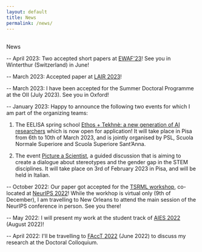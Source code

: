 ```yaml
---
layout: default
title: News
permalink: /news/
---
```


<br />

<div class="title">
News
</div>

-- April 2023: Two accepted short papers at [EWAF'23](https://sites.google.com/view/ewaf23/home)! See you in Winterthur (Switzerland) in June!

-- March 2023: Accepted paper at [LAIR 2023](https://www.eur.nl/en/esl/events/conference-law-ai-and-regulation-lair-2023-06-08)!

-- March 2023: I have been accepted for the Summer Doctoral Programme at the OII (July 2023). See you in Oxford!

-- January 2023: Happy to announce the following two events for which I am part of the organizing teams:

   1) The EELISA spring school [Ethos + Tekhnè: a new generation of AI researchers](https://community.eelisa.eu/activities/ethos-tekhne-a-new-generation-of-ai-researchers/) which is now open for application! It will take place in Pisa from 6th to 10th of March 2023, and is jointly organised by PSL, Scuola Normale Superiore and Scuola Superiore Sant’Anna.

   2) The event [Picture a Scientist](https://aigap.it/), a guided discussion that is aiming to create a dialogue about stereotypes and the gender gap in the STEM disciplines. It will take place on 3rd of February 2023 in Pisa, and will be held in Italian.

-- October 2022: Our paper got accepted for the [TSRML workshop](https://tsrml2022.github.io/), co-located at [NeurIPS 2022](https://neurips.cc/)! While the workhop is virtual only (9th of December), I am travelling to New Orleans to attend the main session of the NeurIPS conference in person. See you there! 

-- May 2022: I will present my work at the student track of [AIES 2022](https://www.aies-conference.com/2022/) (August 2022)!

-- April 2022: I'll be travelling to [FAccT 2022](https://facctconference.org/2022/index.html) (June 2022) to discuss my research at the Doctoral Colloquium.
